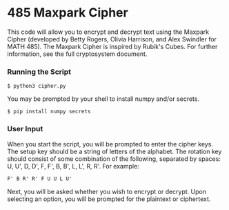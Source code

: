 # 485 Maxpark Cipher

This code will allow you to encrypt and decrypt text using the Maxpark Cipher (developed by Betty Rogers, Olivia Harrison, and Alex Swindler for MATH 485). The Maxpark Cipher is inspired by Rubik's Cubes. For further information, see the full cryptosystem document.

### Running the Script

```
$ python3 cipher.py
```

You may be prompted by your shell to install numpy and/or secrets.

```
$ pip install numpy secrets
```

### User Input

When you start the script, you will be prompted to enter the cipher keys. The setup key should be a string of letters of the alphabet. The rotation key should consist of some combination of the following, separated by spaces: U, U', D, D', F, F', B, B', L, L', R, R'. For example:
```
F' B R' R' F U U L U'
```

Next, you will be asked whether you wish to encrypt or decrypt. Upon selecting an option, you will be prompted for the plaintext or ciphertext.
